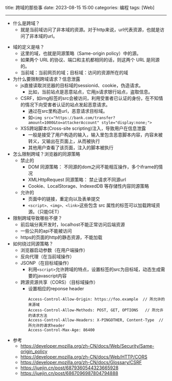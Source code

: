 title: 跨域的那些事
date: 2023-08-15 15:00
categories: 编程
tags: [Web]

----

- 什么是跨域？
	- 就是当前域访问了非本域的资源。对于http来说，url代表资源，也就是访问了非本域的url。
<!--more-->
- 域的定义是啥？
	- 这里的域，也就是同源策略（Same-origin policy）中的源。
	- 如果两个 URL 的协议、端口和主机都相同的话，则这两个 URL 是同源的。
	- 当前域：当前网页的域；目标域：访问的资源所在的域
- 为什么要限制跨域请求？信息泄露
	- js直接读取浏览器的目标域的sessionid、cookie，伪造请求。
    	- 比如，当前站点是恶意站点，它用js请求银行站点，盗取信息。
	- CSRF，如img标签的src会被访问，利用受害者已认证的身份，在不知情的情况下向受害者认证的站点发起恶意请求。
	   - 通过在src里构造url，恶意请求目标域。
	   - 如`<img src="https://bank.com/transfer?amount=1000&to=attackerAccount" style="display:none;">`
	- XSS跨站脚本(Cross-site scripting)注入，导致用户在信息泄露
		- 一般是接受了用户构造的输入，输入里包含恶意脚本内容，内容未被转义，又输出在页面上，从而被执行
		- 其他用户查看了该页面，注入的脚本被执行
- 怎么限制跨域？浏览器的同源策略
	- 禁止的
		- DOM 同源策略： 不同源的dom之间不能相互操作，多个iframe的情况
		- XMLHttpRequest 同源策略： 禁止请求不同源url
		- Cookie、LocalStorage、IndexedDB 等存储性内容同源策略
	- 允许的
		- 页面中的链接，重定向以及表单提交
		- `<script>、<img>、<link>`这些包含 src 属性的标签可以加载跨域资源。（只能GET）
- 限制跨域导致哪些不便？
	- 前后端分离开发时，localhost不能正常访问后端资源
	- 一些公共的api不能被访问
	- https的页面的http的静态资源，不能加载
- 如何绕过同源策略？
	- 浏览器启动参数（在用户端操作）
	- 反向代理（在当前域操作）
	- JSONP（在目标域操作）
		- 利用`<script>`允许跨域的特点，设置标签的src为目标域，动态生成需要的javascript内容
	- 跨源资源共享（CORS）（目标域操作）
		- 设置相应的reponse header
		  ```
		  Access-Control-Allow-Origin: https://foo.example  // 所允许的来源域
		  Access-Control-Allow-Methods: POST, GET, OPTIONS   // 所允许的请求方法
		  Access-Control-Allow-Headers: X-PINGOTHER, Content-Type  // 所允许的请求header
		  Access-Control-Max-Age: 86400
		  ```
- 参考
	- https://developer.mozilla.org/zh-CN/docs/Web/Security/Same-origin_policy
	- https://developer.mozilla.org/zh-CN/docs/Web/HTTP/CORS
	- https://developer.mozilla.org/zh-CN/docs/Glossary/CSRF
	- https://juejin.cn/post/6879360544323665928
	- https://juejin.cn/post/6867096987804794888
